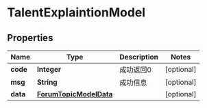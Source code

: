 
# TalentExplaintionModel

## Properties
Name | Type | Description | Notes
------------ | ------------- | ------------- | -------------
**code** | **Integer** | 成功返回0 |  [optional]
**msg** | **String** | 成功信息 |  [optional]
**data** | [**ForumTopicModelData**](ForumTopicModelData.md) |  |  [optional]



